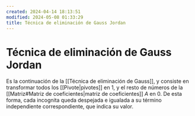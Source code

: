 ```yaml
---
created: 2024-04-14 18:13:51
modified: 2024-05-08 01:33:29
title: Técnica de eliminación de Gauss Jordan
---
```


# Técnica de eliminación de Gauss Jordan

Es la continuación de la [[Técnica de eliminación de Gauss]], y consiste en transformar todos los [[Pivote|pivotes]] en $1$, y el resto de números de la [[Matriz#Matriz de coeficientes|matriz de coeficientes]] $A$ en 0. De esta forma, cada incognita queda despejada e igualada a su término independiente correspondiente, que indica su valor.
